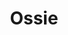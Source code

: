 ---
pid: fs354
title: Ossie
location_transcription: Places
coordinates: "[-75.150390352343, 39.955773708289]"
zipcode: '19050'
gen_neighborhood: 
neighborhood: 
outside_phl: 'Lansdowne PA '
age: '12'
age_range: 6-13
instagram: 
image_file_name: fs_354.jpg
proposal_transcription: 
topic: Unknown
topic_summary: '0'
type: Other No Form
keywords_other: 
credit: Ossie
image_labels: 
twitter: 
facebook: 
permalink: "/monuments/fs354/"
layout: item-page
---